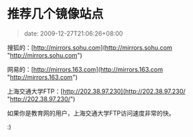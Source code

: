 # 推荐几个镜像站点
>date: 2009-12-27T21:06:26+08:00


搜狐的：[http://mirrors.sohu.com](http://mirrors.sohu.com "http://mirrors.sohu.com")


网易的：[http://mirrors.163.com](http://mirrors.163.com "http://mirrors.163.com")


上海交通大学FTP：[http://202.38.97.230](http://202.38.97.230/ "http://202.38.97.230/")


如果你是教育网的用户，上海交通大学FTP访问速度非常的快。


:)


